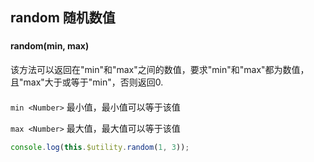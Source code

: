 <!--
 * @Author: zhoulf
 * @FilePath: /roll-lib/docs/docs/function/random.md
 * @Date: 2021-11-30 11:42:51
 * @LastEditors: zhoulf
 * @LastEditTime: 2021-11-30 11:42:51
 * @Description: 
-->
## random 随机数值

###
#### random(min, max)
该方法可以返回在"min"和"max"之间的数值，要求"min"和"max"都为数值，且"max"大于或等于"min"，否则返回0.
####
`min <Number>` 最小值，最小值可以等于该值

`max <Number>` 最大值，最大值可以等于该值

```javascript
console.log(this.$utility.random(1, 3));
```

